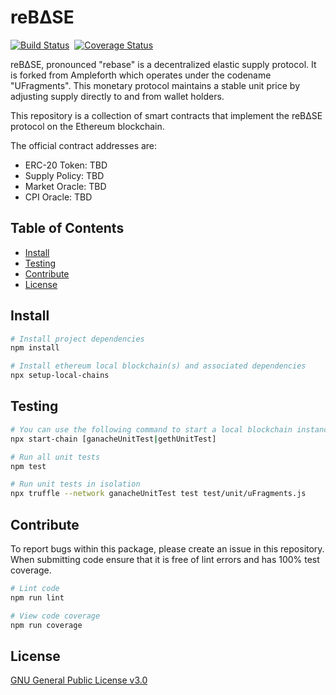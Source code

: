 # reB∆SE

[![Build Status](https://travis-ci.com/ampleforth/uFragments.svg?token=xxNsLhLrTiyG3pc78i5v&branch=master)](https://travis-ci.com/ampleforth/uFragments)&nbsp;&nbsp;[![Coverage Status](https://coveralls.io/repos/github/frgprotocol/uFragments/badge.svg?branch=master&t=GiWi8p)](https://coveralls.io/github/frgprotocol/uFragments?branch=master)

reB∆SE, pronounced "rebase" is a decentralized elastic supply protocol. It is forked from Ampleforth which operates under the codename "UFragments". This monetary protocol maintains a stable unit price by adjusting supply directly to and from wallet holders.

This repository is a collection of smart contracts that implement the reB∆SE protocol on the Ethereum blockchain.

The official contract addresses are:
- ERC-20 Token:  TBD
- Supply Policy: TBD
- Market Oracle: TBD
- CPI Oracle:    TBD

## Table of Contents
- [Install](#install)
- [Testing](#testing)
- [Contribute](#contribute)
- [License](#license)

## Install

```bash
# Install project dependencies
npm install

# Install ethereum local blockchain(s) and associated dependencies
npx setup-local-chains
```

## Testing

``` bash
# You can use the following command to start a local blockchain instance
npx start-chain [ganacheUnitTest|gethUnitTest]

# Run all unit tests
npm test

# Run unit tests in isolation
npx truffle --network ganacheUnitTest test test/unit/uFragments.js
```

## Contribute

To report bugs within this package, please create an issue in this repository.
When submitting code ensure that it is free of lint errors and has 100% test coverage.

``` bash
# Lint code
npm run lint

# View code coverage
npm run coverage
```

## License

[GNU General Public License v3.0](./LICENSE)
